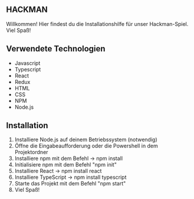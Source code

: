 
## HACKMAN

Willkommen! Hier findest du die Installationshilfe für unser Hackman-Spiel. Viel Spaß!

## Verwendete Technologien

- Javascript
- Typescript
- React
- Redux
- HTML
- CSS
- NPM
- Node.js

## Installation

1. Installiere Node.js auf deinem Betriebssystem (notwendig)
2. Öffne die Eingabeaufforderung oder die Powershell in dem Projektordner
3. Installiere npm mit dem Befehl -> npm install
4. Initialisiere npm mit dem Befehl "npm init"
5. Installiere React -> npm install react
6. Installiere TypeScript -> npm install typescript
7. Starte das Projekt mit dem Befehl "npm start"
8. Viel Spaß!


